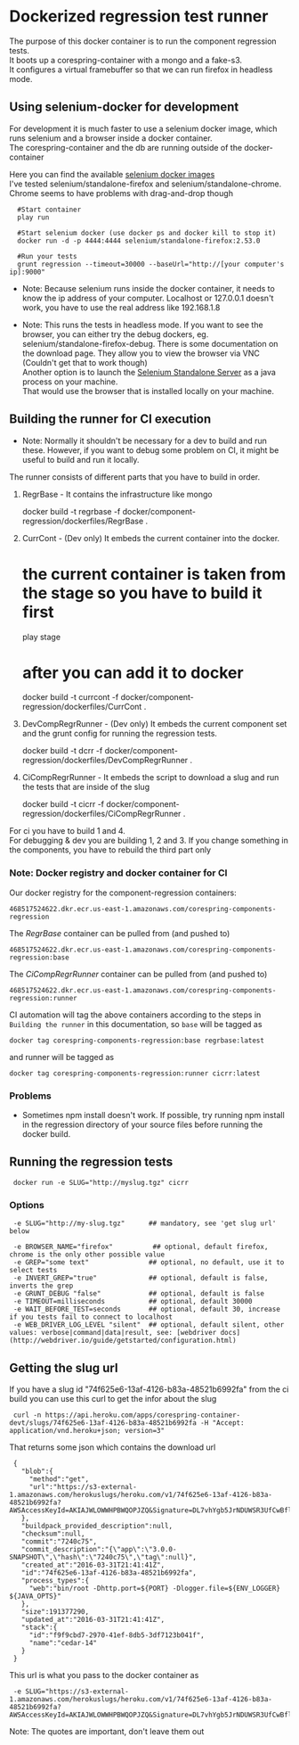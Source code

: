 # Dockerized regression test runner 
The purpose of this docker container is to run the component regression tests.  
It boots up a corespring-container with a mongo and a fake-s3.   
It configures a virtual framebuffer so that we can run firefox in headless mode.  


## Using selenium-docker for development 
For development it is much faster to use a selenium docker image, which runs selenium
 and a browser inside a docker container.    
 The corespring-container and the db are running
 outside of the docker-container  
 
 Here you can find the available [selenium docker images](https://hub.docker.com/r/selenium/)      
 I've tested selenium/standalone-firefox and selenium/standalone-chrome.      
 Chrome seems to have problems with drag-and-drop though   
 
      #Start container
      play run
       
      #Start selenium docker (use docker ps and docker kill to stop it)
      docker run -d -p 4444:4444 selenium/standalone-firefox:2.53.0
       
      #Run your tests
      grunt regression --timeout=30000 --baseUrl="http://[your computer's ip]:9000"
 
+ Note: Because selenium runs inside the docker container, it needs to know the ip address 
 of your computer. Localhost or 127.0.0.1 doesn't work, you have to use the real address like 
 192.168.1.8
 
+ Note: This runs the tests in headless mode. If you want to see the browser, you can either
 try the debug dockers, eg. selenium/standalone-firefox-debug. There is some documentation
 on the download page. They allow you to view the browser via VNC (Couldn't get that to work 
 though)   
 Another option is to launch the [Selenium Standalone Server](http://docs.seleniumhq.org/download/) as a java process on your machine.    
 That would use the browser that is installed locally on your machine.   
  
        
   

## Building the runner for CI execution
+ Note: Normally it shouldn't be necessary for a dev to build and run these. However, if you want to debug some problem on CI, it might be useful to build and run it locally.   
         
The runner consists of different parts that you have to build in order.  
 
 1. RegrBase - It contains the infrastructure like mongo 
  
     docker build -t regrbase -f docker/component-regression/dockerfiles/RegrBase .
      
 2. CurrCont - (Dev only) It embeds the current container into the docker.
  
     # the current container is taken from the stage so you have to build it first
     play stage 
     # after you can add it to docker 
     docker build -t currcont -f docker/component-regression/dockerfiles/CurrCont .
     
 3. DevCompRegrRunner - (Dev only) It embeds the current component set and the grunt config for running the regression tests.
        
     docker build -t dcrr -f docker/component-regression/dockerfiles/DevCompRegrRunner .
        
 4. CiCompRegrRunner - It embeds the script to download a slug and run the tests that are inside of the slug
 
     docker build -t cicrr -f docker/component-regression/dockerfiles/CiCompRegrRunner .
 
 For ci you have to build 1 and 4.    
 For debugging & dev you are building 1, 2 and 3. If you change something in the components, you have to rebuild the third part only  
  

### Note: Docker registry and docker container for CI

Our docker registry for the component-regression containers:
    
    468517524622.dkr.ecr.us-east-1.amazonaws.com/corespring-components-regression

The *RegrBase* container can be pulled from (and pushed to)

    468517524622.dkr.ecr.us-east-1.amazonaws.com/corespring-components-regression:base

The *CiCompRegrRunner* container can be pulled from (and pushed to)

    468517524622.dkr.ecr.us-east-1.amazonaws.com/corespring-components-regression:runner

CI automation will tag the above containers according to the steps in `Building the runner` in this documentation, so 
`base` will be tagged as

    docker tag corespring-components-regression:base regrbase:latest

and runner will be tagged as

    docker tag corespring-components-regression:runner cicrr:latest


### Problems
+ Sometimes npm install doesn't work. If possible, try running npm install in the regression directory of your source files before running the docker build.      
       
## Running the regression tests 
     
     docker run -e SLUG="http://myslug.tgz" cicrr
        
### Options 
     -e SLUG="http://my-slug.tgz"      ## mandatory, see 'get slug url' below
   
     -e BROWSER_NAME="firefox"          ## optional, default firefox, chrome is the only other possible value
     -e GREP="some text"               ## optional, no default, use it to select tests
     -e INVERT_GREP="true"             ## optional, default is false, inverts the grep 
     -e GRUNT_DEBUG "false"            ## optional, default is false
     -e TIMEOUT=milliseconds           ## optional, default 30000
     -e WAIT_BEFORE_TEST=seconds       ## optional, default 30, increase if you tests fail to connect to localhost
     -e WEB_DRIVER_LOG_LEVEL "silent"  ## optional, default silent, other values: verbose|command|data|result, see: [webdriver docs](http://webdriver.io/guide/getstarted/configuration.html)
        
## Getting the slug url 

If you have a slug id "74f625e6-13af-4126-b83a-48521b6992fa" from the ci build you can use this curl to get the infor about the slug  
 
     curl -n https://api.heroku.com/apps/corespring-container-devt/slugs/74f625e6-13af-4126-b83a-48521b6992fa -H "Accept: application/vnd.heroku+json; version=3"
     
That returns some json which contains the download url 
 
     {
       "blob":{
         "method":"get",
         "url":"https://s3-external-1.amazonaws.com/herokuslugs/heroku.com/v1/74f625e6-13af-4126-b83a-48521b6992fa?AWSAccessKeyId=AKIAJWLOWWHPBWQOPJZQ&Signature=DL7vhYgb5JrNDUWSR3UfCwBflFs%3D&Expires=1459959632"
       },
       "buildpack_provided_description":null,
       "checksum":null,
       "commit":"7240c75",
       "commit_description":"{\"app\":\"3.0.0-SNAPSHOT\",\"hash\":\"7240c75\",\"tag\":null}",
       "created_at":"2016-03-31T21:41:41Z",
       "id":"74f625e6-13af-4126-b83a-48521b6992fa",
       "process_types":{
         "web":"bin/root -Dhttp.port=${PORT} -Dlogger.file=${ENV_LOGGER} ${JAVA_OPTS}"
       },
       "size":191377290,
       "updated_at":"2016-03-31T21:41:41Z",
       "stack":{
         "id":"f9f9cbd7-2970-41ef-8db5-3df7123b041f",
         "name":"cedar-14"
       }
     }

This url is what you pass to the docker container as 

     -e SLUG="https://s3-external-1.amazonaws.com/herokuslugs/heroku.com/v1/74f625e6-13af-4126-b83a-48521b6992fa?AWSAccessKeyId=AKIAJWLOWWHPBWQOPJZQ&Signature=DL7vhYgb5JrNDUWSR3UfCwBflFs%3D&Expires=1459959632"   
     
Note: The quotes are important, don't leave them out     
     
      
